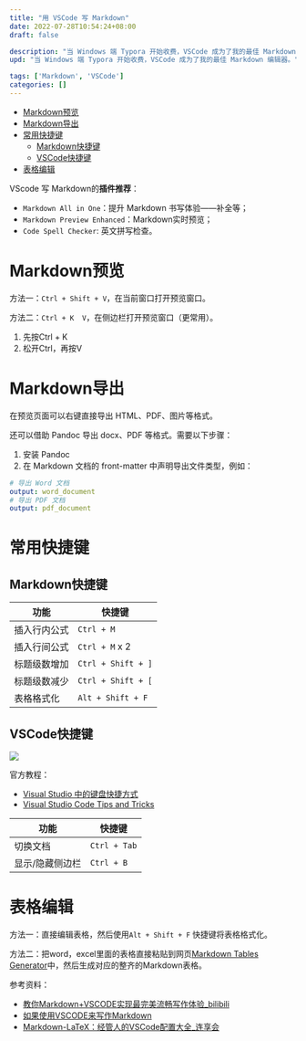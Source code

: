 ```yaml
---
title: "用 VSCode 写 Markdown"
date: 2022-07-28T10:54:24+08:00
draft: false

description: "当 Windows 端 Typora 开始收费，VSCode 成为了我的最佳 Markdown 编辑器。"
upd: "当 Windows 端 Typora 开始收费，VSCode 成为了我的最佳 Markdown 编辑器。"

tags: ['Markdown', 'VSCode']
categories: []
---
```


<!--more-->

- [Markdown预览](#markdown预览)
- [Markdown导出](#markdown导出)
- [常用快捷键](#常用快捷键)
  - [Markdown快捷键](#markdown快捷键)
  - [VSCode快捷键](#vscode快捷键)
- [表格编辑](#表格编辑)

VScode 写 Markdown的**插件推荐**：
- `Markdown All in One`：提升 Markdown 书写体验——补全等；
- `Markdown Preview Enhanced`：Markdown实时预览；
- `Code Spell Checker`: 英文拼写检查。

# Markdown预览

方法一：`Ctrl + Shift + V`，在当前窗口打开预览窗口。

方法二：`Ctrl + K  V`，在侧边栏打开预览窗口（更常用）。

1. 先按Ctrl + K
2. 松开Ctrl，再按V

# Markdown导出

在预览页面可以右键直接导出 HTML、PDF、图片等格式。

还可以借助 Pandoc 导出 docx、PDF 等格式。需要以下步骤：

1. 安装 Pandoc
2. 在 Markdown 文档的 front-matter 中声明导出文件类型，例如：

```yaml
# 导出 Word 文档
output: word_document
# 导出 PDF 文档
output: pdf_document
```



# 常用快捷键

## Markdown快捷键

| 功能         | 快捷键             |
| ------------ | ------------------ |
| 插入行内公式 | `Ctrl + M`         |
| 插入行间公式 | `Ctrl + M` x 2     |
| 标题级数增加 | `Ctrl + Shift + ]` |
| 标题级数减少 | `Ctrl + Shift + [` |
| 表格格式化   | `Alt + Shift + F`  |

## VSCode快捷键

![](https://code.visualstudio.com/assets/docs/getstarted/tips-and-tricks/KeyboardReferenceSheet.png)

官方教程：
- [Visual Studio 中的键盘快捷方式](https://docs.microsoft.com/zh-cn/visualstudio/ide/default-keyboard-shortcuts-in-visual-studio?view=vs-2022)
- [Visual Studio Code Tips and Tricks](https://code.visualstudio.com/docs/getstarted/tips-and-tricks)


| 功能            | 快捷键       |
| --------------- | ------------ |
| 切换文档        | `Ctrl + Tab` |
| 显示/隐藏侧边栏 | `Ctrl + B`   |




# 表格编辑

方法一：直接编辑表格，然后使用`Alt + Shift + F` 快捷键将表格格式化。

方法二：把word，excel里面的表格直接粘贴到网页[Markdown Tables Generator](https://www.tablesgenerator.com/markdown_tables)中，然后生成对应的整齐的Markdown表格。

参考资料：
- [教你Markdown+VSCODE实现最完美流畅写作体验_bilibili](https://www.bilibili.com/video/BV1si4y1472o)
- [如果使用VSCODE来写作Markdown](https://www.limfx.pro/ReadArticle/57/yi-zhong-xie-zuo-de-xin-fang-fa)
- [Markdown-LaTeX：经管人的VSCode配置大全_连享会](https://mp.weixin.qq.com/s/NDcsUCGeUapw5OhB7lTabg)


